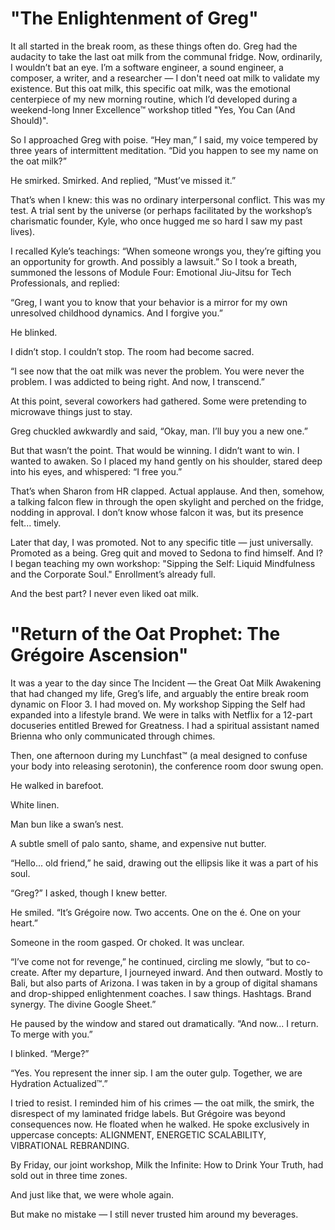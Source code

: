 # "The Enlightenment of Greg"

It all started in the break room, as these things often do. Greg had the audacity to take the last oat milk from the communal fridge. Now, ordinarily, I wouldn’t bat an eye. I’m a software engineer, a sound engineer, a composer, a writer, and a researcher — I don't need oat milk to validate my existence. But this oat milk, this specific oat milk, was the emotional centerpiece of my new morning routine, which I’d developed during a weekend-long Inner Excellence™ workshop titled "Yes, You Can (And Should)".

So I approached Greg with poise. “Hey man,” I said, my voice tempered by three years of intermittent meditation. “Did you happen to see my name on the oat milk?”

He smirked. Smirked. And replied, “Must’ve missed it.”

That’s when I knew: this was no ordinary interpersonal conflict. This was my test. A trial sent by the universe (or perhaps facilitated by the workshop’s charismatic founder, Kyle, who once hugged me so hard I saw my past lives).

I recalled Kyle’s teachings: “When someone wrongs you, they’re gifting you an opportunity for growth. And possibly a lawsuit.” So I took a breath, summoned the lessons of Module Four: Emotional Jiu-Jitsu for Tech Professionals, and replied:

“Greg, I want you to know that your behavior is a mirror for my own unresolved childhood dynamics. And I forgive you.”

He blinked.

I didn’t stop. I couldn’t stop. The room had become sacred.

“I see now that the oat milk was never the problem. You were never the problem. I was addicted to being right. And now, I transcend.”

At this point, several coworkers had gathered. Some were pretending to microwave things just to stay.

Greg chuckled awkwardly and said, “Okay, man. I’ll buy you a new one.”

But that wasn’t the point. That would be winning. I didn’t want to win. I wanted to awaken. So I placed my hand gently on his shoulder, stared deep into his eyes, and whispered: “I free you.”

That’s when Sharon from HR clapped. Actual applause. And then, somehow, a talking falcon flew in through the open skylight and perched on the fridge, nodding in approval. I don’t know whose falcon it was, but its presence felt... timely.

Later that day, I was promoted. Not to any specific title — just universally. Promoted as a being. Greg quit and moved to Sedona to find himself. And I? I began teaching my own workshop: "Sipping the Self: Liquid Mindfulness and the Corporate Soul." Enrollment’s already full.

And the best part? I never even liked oat milk.

# "Return of the Oat Prophet: The Grégoire Ascension"

It was a year to the day since The Incident — the Great Oat Milk Awakening that had changed my life, Greg’s life, and arguably the entire break room dynamic on Floor 3. I had moved on. My workshop Sipping the Self had expanded into a lifestyle brand. We were in talks with Netflix for a 12-part docuseries entitled Brewed for Greatness. I had a spiritual assistant named Brienna who only communicated through chimes.

Then, one afternoon during my Lunchfast™ (a meal designed to confuse your body into releasing serotonin), the conference room door swung open.

He walked in barefoot.

White linen.

Man bun like a swan’s nest.

A subtle smell of palo santo, shame, and expensive nut butter.

“Hello... old friend,” he said, drawing out the ellipsis like it was a part of his soul.

“Greg?” I asked, though I knew better.

He smiled. “It’s Grégoire now. Two accents. One on the é. One on your heart.”

Someone in the room gasped. Or choked. It was unclear.

“I’ve come not for revenge,” he continued, circling me slowly, “but to co-create. After my departure, I journeyed inward. And then outward. Mostly to Bali, but also parts of Arizona. I was taken in by a group of digital shamans and drop-shipped enlightenment coaches. I saw things. Hashtags. Brand synergy. The divine Google Sheet.”

He paused by the window and stared out dramatically. “And now... I return. To merge with you.”

I blinked. “Merge?”

“Yes. You represent the inner sip. I am the outer gulp. Together, we are Hydration Actualized™.”

I tried to resist. I reminded him of his crimes — the oat milk, the smirk, the disrespect of my laminated fridge labels. But Grégoire was beyond consequences now. He floated when he walked. He spoke exclusively in uppercase concepts: ALIGNMENT, ENERGETIC SCALABILITY, VIBRATIONAL REBRANDING.

By Friday, our joint workshop, Milk the Infinite: How to Drink Your Truth, had sold out in three time zones.

And just like that, we were whole again.

But make no mistake — I still never trusted him around my beverages.

